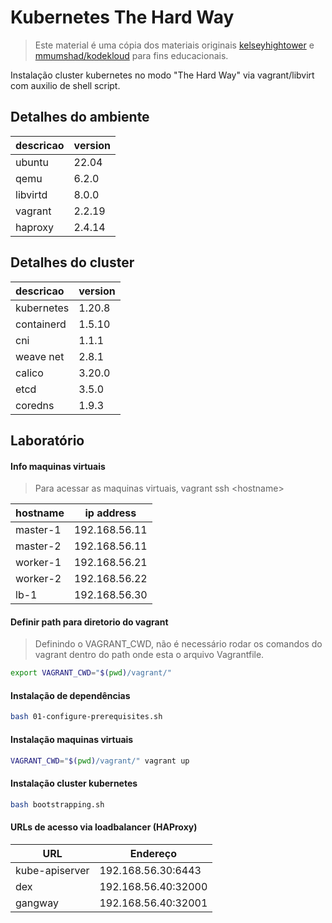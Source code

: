 # Kubernetes The Hard Way

> Este material é uma cópia dos materiais originais [kelseyhightower](https://github.com/kelseyhightower/kubernetes-the-hard-way) e [mmumshad/kodekloud](https://github.com/mmumshad/kubernetes-the-hard-way) para fins educacionais.

Instalação cluster kubernetes no modo "The Hard Way" via vagrant/libvirt com auxilio de shell script.

## Detalhes do ambiente

| descricao | version |
|:----------|:--------|
| ubuntu    | 22.04   |
| qemu      | 6.2.0   |
| libvirtd  | 8.0.0   |
| vagrant   | 2.2.19  |
| haproxy   | 2.4.14  |

## Detalhes do cluster

| descricao  | version |
|:-----------|:--------|
| kubernetes | 1.20.8  |
| containerd | 1.5.10  |
| cni        | 1.1.1   |
| weave net  | 2.8.1   |
| calico     | 3.20.0  |
| etcd       | 3.5.0   |
| coredns    | 1.9.3   |

## Laboratório

#### Info maquinas virtuais

> Para acessar as maquinas virtuais, vagrant ssh \<hostname\>

| hostname     | ip address    |
|--------------|---------------|
| master-1     | 192.168.56.11 |
| master-2     | 192.168.56.11 |
| worker-1     | 192.168.56.21 |
| worker-2     | 192.168.56.22 |
| lb-1         | 192.168.56.30 |

#### Definir path para diretorio do vagrant

> Definindo o VAGRANT_CWD, não é necessário rodar os comandos do vagrant dentro do path onde esta o arquivo Vagrantfile.

```bash
export VAGRANT_CWD="$(pwd)/vagrant/"
```

#### Instalação de dependências
```bash
bash 01-configure-prerequisites.sh
```

#### Instalação maquinas virtuais
```bash
VAGRANT_CWD="$(pwd)/vagrant/" vagrant up
```

#### Instalação cluster kubernetes
```bash
bash bootstrapping.sh
```

#### URLs de acesso via loadbalancer (HAProxy)

| URL             | Endereço            |
|-----------------|---------------------|
| kube-apiserver  | 192.168.56.30:6443  |
| dex             | 192.168.56.40:32000 |
| gangway         | 192.168.56.40:32001 |
